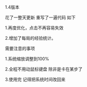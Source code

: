 1.4版本

花了一整天更新 重写了一遍代码 如下

1.再度优化，点击不再容易失效

2.增加了每局的经验统计。

需要注意的事项

1.系统缩放调整到100%

2.全程不用动鼠标键盘 除非是卡在某步了

3.使用完 记得把系统时间改回来
